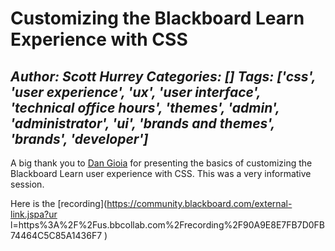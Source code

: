 # Customizing the Blackboard Learn Experience with CSS
*Author: Scott Hurrey*
*Categories: []*
*Tags: ['css', 'user experience', 'ux', 'user interface', 'technical office hours', 'themes', 'admin', 'administrator', 'ui', 'brands and themes', 'brands', 'developer']*
---
A big thank you to [Dan
Gioia](https://community.blackboard.com/people/dg23077) for presenting the
basics of customizing the Blackboard Learn user experience with CSS. This was
a very informative session.

Here is the [recording](https://community.blackboard.com/external-link.jspa?ur
l=https%3A%2F%2Fus.bbcollab.com%2Frecording%2F90A9E8E7FB7D0FB74464C5C85A1436F7
)

